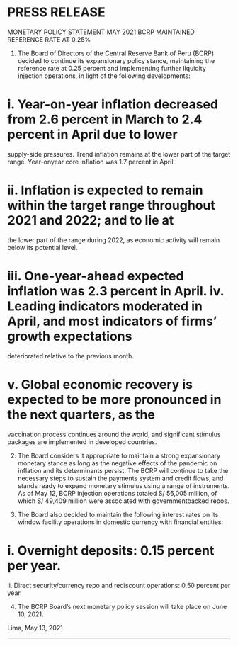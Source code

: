 # PRESS RELEASE

 MONETARY POLICY STATEMENT MAY 2021
 BCRP MAINTAINED REFERENCE RATE AT 0.25%

1. The Board of Directors of the Central Reserve Bank of Peru (BCRP) decided to continue its
expansionary policy stance, maintaining the reference rate at 0.25 percent and implementing
further liquidity injection operations, in light of the following developments:

# i. Year-on-year inflation decreased from 2.6 percent in March to 2.4 percent in April due to lower

supply-side pressures. Trend inflation remains at the lower part of the target range. Year-onyear core inflation was 1.7 percent in April.

# ii. Inflation is expected to remain within the target range throughout 2021 and 2022; and to lie at

the lower part of the range during 2022, as economic activity will remain below its potential
level.

# iii. One-year-ahead expected inflation was 2.3 percent in April. iv. Leading indicators moderated in April, and most indicators of firms’ growth expectations

deteriorated relative to the previous month.

# v. Global economic recovery is expected to be more pronounced in the next quarters, as the

vaccination process continues around the world, and significant stimulus packages are
implemented in developed countries.

2. The Board considers it appropriate to maintain a strong expansionary monetary stance as long as
the negative effects of the pandemic on inflation and its determinants persist. The BCRP will
continue to take the necessary steps to sustain the payments system and credit flows, and stands
ready to expand monetary stimulus using a range of instruments. As of May 12, BCRP injection
operations totaled S/ 56,005 million, of which S/ 49,409 million were associated with governmentbacked repos.

3. The Board also decided to maintain the following interest rates on its window facility operations in
domestic currency with financial entities:

# i. Overnight deposits: 0.15 percent per year.
 ii. Direct security/currency repo and rediscount operations: 0.50 percent per year.

4. The BCRP Board’s next monetary policy session will take place on June 10, 2021.

Lima, May 13, 2021


-----

